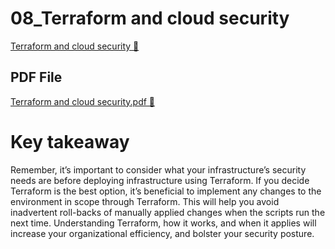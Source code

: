 # 08_Terraform and cloud security

[Terraform and cloud security 🔗](https://www.coursera.org/learn/cloud-security-risks-identify-and-protect-against-threats/supplement/2iQGG/terraform-and-cloud-security)

## PDF File

[Terraform and cloud security.pdf 🔗](https://1drv.ms/b/c/526c45566c8c239a/EXm8_ff87LlGpkECMybu4qwBKpYkPsL3AaosAgKlnAMLDg?e=AuYgh6)

# Key takeaway

Remember, it’s important to consider what your infrastructure’s security needs are before
deploying infrastructure using Terraform. If you decide Terraform is the best option, it’s
beneficial to implement any changes to the environment in scope through Terraform. This will
help you avoid inadvertent roll-backs of manually applied changes when the scripts run the
next time. Understanding Terraform, how it works, and when it applies will increase your
organizational efficiency, and bolster your security posture.
